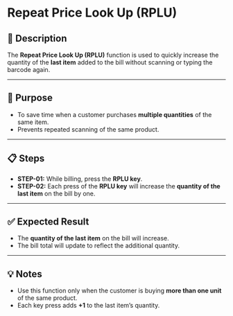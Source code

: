 # Repeat Price Look Up (RPLU)

## 📝 Description
The **Repeat Price Look Up (RPLU)** function is used to quickly increase the quantity of the **last item** added to the bill without scanning or typing the barcode again.

---

## 🎯 Purpose
- To save time when a customer purchases **multiple quantities** of the same item.  
- Prevents repeated scanning of the same product.  

---

## 📋 Steps
- **STEP-01:** While billing, press the **RPLU key**.  
- **STEP-02:** Each press of the **RPLU key** will increase the **quantity of the last item** on the bill by one.  

---

## ✅ Expected Result
- The **quantity of the last item** on the bill will increase.  
- The bill total will update to reflect the additional quantity.  

---

## 💡 Notes
- Use this function only when the customer is buying **more than one unit** of the same product.  
- Each key press adds **+1** to the last item’s quantity.  
